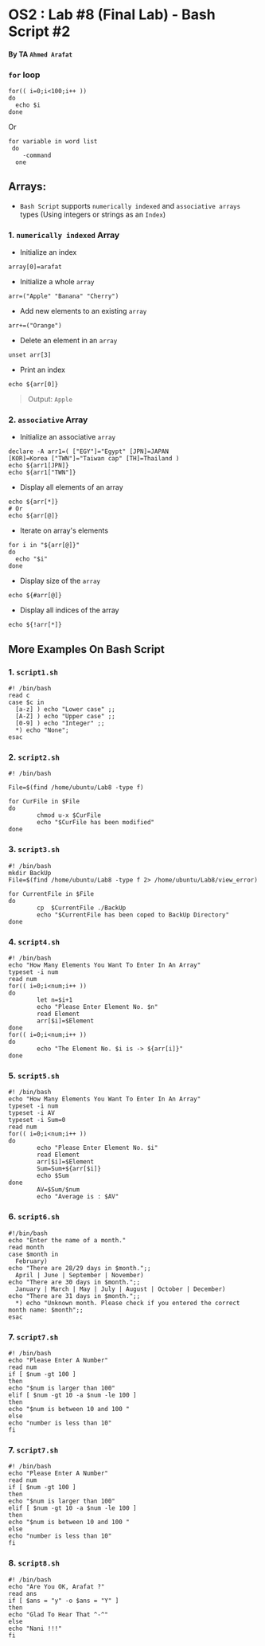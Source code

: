 # OS2 : Lab #8 (Final Lab) - Bash Script #2
#### By TA `Ahmed Arafat`

### `for` loop 
````shell
for(( i=0;i<100;i++ )) 
do   
  echo $i
done      
````
Or
````shell
for variable in word list
 do
    -command
  one
````

## Arrays:

- `Bash Script` supports `numerically indexed` and `associative arrays` types (Using integers or strings as an `Index`)

### 1. `numerically indexed` Array

- Initialize an index
````shell
array[0]=arafat
````

- Initialize a whole `array`
````shell
arr=("Apple" "Banana" "Cherry")
````

- Add new elements to an existing `array`
````shell
arr+=("Orange")
````

- Delete an element in an `array`
````shell
unset arr[3]
````

- Print an index 
````shell
echo ${arr[0]}
````
> Output: `Apple`


### 2. `associative` Array

- Initialize an associative `array`
````shell
declare -A arr1=( ["EGY"]="Egypt" [JPN]=JAPAN
[KOR]=Korea ["TWN"]="Taiwan cap" [TH]=Thailand )
echo ${arr1[JPN]}
echo ${arr1["TWN"]}
````

- Display all elements of an array
````shell
echo ${arr[*]}
# Or
echo ${arr[@]}
````

- Iterate on array's elements
````shell
for i in "${arr[@]}"
do
  echo "$i"
done
````

- Display size of the `array`
````shell
echo ${#arr[@]}
````

- Display all indices of the array
````shell
echo ${!arr[*]}
````


## More Examples On Bash Script

### 1. `script1.sh`
````shell
#! /bin/bash
read c
case $c in
  [a-z] ) echo "Lower case" ;;
  [A-Z] ) echo "Upper case" ;;
  [0-9] ) echo "Integer" ;;
  *) echo "None";
esac
````


### 2. `script2.sh`
````shell
#! /bin/bash

File=$(find /home/ubuntu/Lab8 -type f)

for CurFile in $File
do
        chmod u-x $CurFile
        echo "$CurFile has been modified"
done
````




### 3. `script3.sh`
````shell
#! /bin/bash
mkdir BackUp
File=$(find /home/ubuntu/Lab8 -type f 2> /home/ubuntu/Lab8/view_error)

for CurrentFile in $File
do
        cp  $CurrentFile ./BackUp
        echo "$CurrentFile has been coped to BackUp Directory"
done
````


### 4. `script4.sh`
````shell
#! /bin/bash
echo "How Many Elements You Want To Enter In An Array"
typeset -i num
read num
for(( i=0;i<num;i++ ))
do
        let n=$i+1
        echo "Please Enter Element No. $n"
        read Element
        arr[$i]=$Element
done
for(( i=0;i<num;i++ ))
do
        echo "The Element No. $i is -> ${arr[i]}"
done
````


### 5. `script5.sh`
````shell
#! /bin/bash
echo "How Many Elements You Want To Enter In An Array"
typeset -i num
typeset -i AV
typeset -i Sum=0
read num
for(( i=0;i<num;i++ ))
do
        echo "Please Enter Element No. $i"
        read Element
        arr[$i]=$Element
        Sum=Sum+${arr[$i]}
        echo $Sum
done
        AV=$Sum/$num
        echo "Average is : $AV"
````  

### 6. `script6.sh`
````shell
#!/bin/bash
echo "Enter the name of a month."
read month
case $month in
  February)
echo "There are 28/29 days in $month.";;
  April | June | September | November)
echo "There are 30 days in $month.";;
  January | March | May | July | August | October | December)
echo "There are 31 days in $month.";;
  *) echo "Unknown month. Please check if you entered the correct month name: $month";;
esac
````  




### 7. `script7.sh`
````shell
#! /bin/bash
echo "Please Enter A Number"
read num
if [ $num -gt 100 ]
then
echo "$num is larger than 100"
elif [ $num -gt 10 -a $num -le 100 ]
then
echo "$num is between 10 and 100 "
else
echo "number is less than 10"
fi
````  


### 7. `script7.sh`
````shell
#! /bin/bash
echo "Please Enter A Number"
read num
if [ $num -gt 100 ]
then
echo "$num is larger than 100"
elif [ $num -gt 10 -a $num -le 100 ]
then
echo "$num is between 10 and 100 "
else
echo "number is less than 10"
fi
````

### 8. `script8.sh`
````shell
#! /bin/bash
echo "Are You OK, Arafat ?"
read ans
if [ $ans = "y" -o $ans = "Y" ]
then
echo "Glad To Hear That ^-^"
else
echo "Nani !!!"
fi
````
